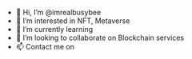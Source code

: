 - 👋 Hi, I’m @imrealbusybee
- 👀 I’m interested in NFT, Metaverse
- 🌱 I’m currently learning
- 💞️ I’m looking to collaborate on Blockchain services
- 📫 Contact me on
    

<!---
imrealbusybee/imrealbusybee is a ✨ special ✨ repository because its `README.md` (this file) appears on your GitHub profile.
You can click the Preview link to take a look at your changes.
--->

